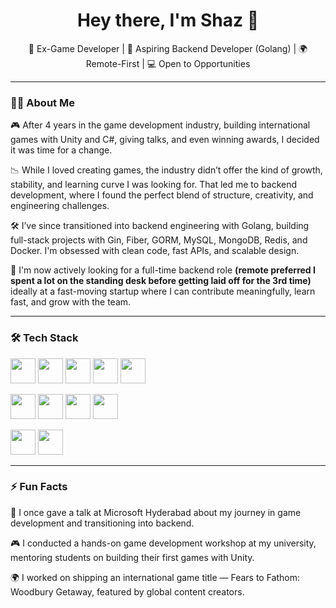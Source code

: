 <h1 align="center">Hey there, I'm Shaz 👋</h1>
<p align="center">
  🧠 Ex-Game Developer | 🚀 Aspiring Backend Developer (Golang) | 🌍 Remote-First | 💻 Open to Opportunities
</p>

---

### 👨‍💻 About Me

🎮 After 4 years in the game development industry, building international games with Unity and C#, giving talks, and even winning awards, I decided it was time for a change.

📉 While I loved creating games, the industry didn’t offer the kind of growth, stability, and learning curve I was looking for. That led me to backend development, where I found the perfect blend of structure, creativity, and engineering challenges.

🛠️ I’ve since transitioned into backend engineering with Golang, building full-stack projects with Gin, Fiber, GORM, MySQL, MongoDB, Redis, and Docker. I'm obsessed with clean code, fast APIs, and scalable design.

💼 I'm now actively looking for a full-time backend role **(remote preferred I spent a lot on the standing desk before getting laid off for the 3rd time)**
ideally at a fast-moving startup where I can contribute meaningfully, learn fast, and grow with the team.


---

### 🛠️ Tech Stack
<p align="left">
  
<!-- #### Backend -->
  <p align="left">
  <img src="https://cdn.jsdelivr.net/gh/devicons/devicon/icons/go/go-original.svg" width="40" height="40" />
  <img src="https://cdn.jsdelivr.net/gh/devicons/devicon/icons/mysql/mysql-original.svg" width="40" height="40" />
  <img src="https://cdn.jsdelivr.net/gh/devicons/devicon/icons/redis/redis-original.svg" width="40" height="40" />
  <img src="https://cdn.jsdelivr.net/gh/devicons/devicon/icons/mongodb/mongodb-original.svg" width="40" height="40" />
  <img src="https://cdn.jsdelivr.net/gh/devicons/devicon/icons/docker/docker-original.svg" width="40" height="40" />
  </p>
  
<!-- #### Web Basics -->
  <p align="left">
  
  <img src="https://cdn.jsdelivr.net/gh/devicons/devicon/icons/html5/html5-original.svg" width="40" height="40" />
  <img src="https://cdn.jsdelivr.net/gh/devicons/devicon/icons/css3/css3-original.svg" width="40" height="40" />
  <img src="https://cdn.jsdelivr.net/gh/devicons/devicon/icons/javascript/javascript-original.svg" width="40" height="40" />
  <img src="https://cdn.jsdelivr.net/gh/devicons/devicon/icons/typescript/typescript-original.svg" width="40" height="40" />
</p>

  <!-- #### Game Dev-->
  <p align="left">
  
  <img src="https://cdn.jsdelivr.net/gh/devicons/devicon/icons/csharp/csharp-original.svg" width="40" height="40" />
  <img src="https://cdn.jsdelivr.net/gh/devicons/devicon/icons/unity/unity-original.svg" width="40" height="40" />

</p>
</p>

---

### ⚡ Fun Facts
🎤 I once gave a talk at Microsoft Hyderabad about my journey in game development and transitioning into backend.

🎮 I conducted a hands-on game development workshop at my university, mentoring students on building their first games with Unity.

🌍 I worked on shipping an international game title — Fears to Fathom: Woodbury Getaway, featured by global content creators.
